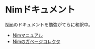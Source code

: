 # Nimドキュメント
[Nim](https://github.com/nim-lang/Nim)のドキュメントを勉強がてらに和訳中。

- [Nimマニュアル](https://github.com/tauplus/nim_doc_ja/blob/master/manual_ja.md)
- [Nimのガベージコレクタ](https://github.com/tauplus/nim_doc_ja/blob/master/gc_ja.md)
